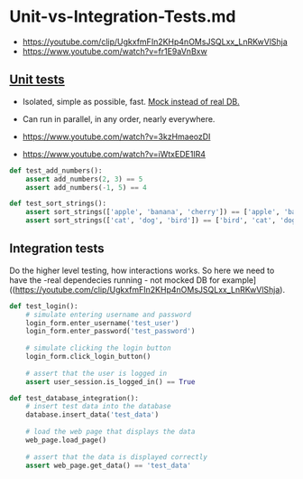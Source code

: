 # Unit-vs-Integration-Tests.md

* https://youtube.com/clip/UgkxfmFIn2KHp4nOMsJSQLxx_LnRKwVlShja
* https://www.youtube.com/watch?v=fr1E9aVnBxw

## [Unit tests](https://youtube.com/clip/UgkxfmFIn2KHp4nOMsJSQLxx_LnRKwVlShja)

* Isolated, simple as possible, fast. [Mock instead of real DB.](https://youtube.com/clip/UgkxfmFIn2KHp4nOMsJSQLxx_LnRKwVlShja)
* Can run in parallel, in any order, nearly everywhere.

* https://www.youtube.com/watch?v=3kzHmaeozDI
* https://www.youtube.com/watch?v=iWtxEDE1IR4

```py
def test_add_numbers():
    assert add_numbers(2, 3) == 5
    assert add_numbers(-1, 5) == 4
```

```py
def test_sort_strings():
    assert sort_strings(['apple', 'banana', 'cherry']) == ['apple', 'banana', 'cherry']
    assert sort_strings(['cat', 'dog', 'bird']) == ['bird', 'cat', 'dog']
```

## Integration tests

Do the higher level testing, how interactions works.
So here we need to have the -real dependecies running - not mocked DB for example]((https://youtube.com/clip/UgkxfmFIn2KHp4nOMsJSQLxx_LnRKwVlShja).

```py
def test_login():
    # simulate entering username and password
    login_form.enter_username('test_user')
    login_form.enter_password('test_password')
    
    # simulate clicking the login button
    login_form.click_login_button()
    
    # assert that the user is logged in
    assert user_session.is_logged_in() == True
```

```py
def test_database_integration():
    # insert test data into the database
    database.insert_data('test_data')
    
    # load the web page that displays the data
    web_page.load_page()
    
    # assert that the data is displayed correctly
    assert web_page.get_data() == 'test_data'
```
